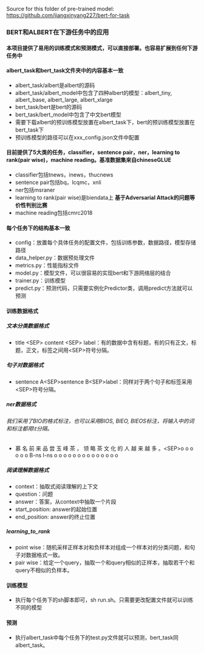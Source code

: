 ﻿Source for this folder of pre-trained model: https://github.com/jiangxinyang227/bert-for-task

### BERT和ALBERT在下游任务中的应用
#### 本项目提供了易用的训练模式和预测模式，可以直接部署。也容易扩展到任何下游任务中

#### albert_task和bert_task文件夹中的内容基本一致
* albert_task/albert是albert的源码
* albert_task/albert_model中包含了四种albert的模型：albert_tiny, albert_base, albert_large, albert_xlarge
* bert_task/bert是bert的源码
* bert_task/bert_model中包含了中文bert模型
* 需要下载albert的预训练模型放置在albert_task下，bert的预训练模型放置在bert_task下
* 预训练模型的路径可以在xxx_config.json文件中配置

#### 目前提供了5大类的任务，classifier，sentence pair，ner，learning to rank(pair wise)，machine reading。基准数据集来自chineseGLUE
* classifier包括tnews，inews，thucnews
* sentence pair包括bq，lcqmc，xnli
* ner包括msraner
* learning to rank(pair wise)是biendata上 **基于Adversarial Attack的问题等价性判别比赛**
* machine reading包括cmrc2018

#### 每个任务下的结构基本一致
* config：放置每个具体任务的配置文件，包括训练参数，数据路径，模型存储路径
* data_helper.py：数据预处理文件
* metrics.py：性能指标文件
* model.py：模型文件，可以很容易的实现bert和下游网络层的结合
* trainer.py：训练模型
* predict.py：预测代码，只需要实例化Predictor类，调用predict方法就可以预测

#### 训练数据格式
##### 文本分类数据格式
* title \<SEP> content \<SEP> label：有的数据中含有标题，有的只有正文，标题，正文，标签之间用\<SEP>符号分隔。
##### 句子对数据格式
* sentence A\<SEP>sentence B\<SEP>label：同样对于两个句子和标签采用\<SEP>符号分隔。
##### ner数据格式
###### 我们采用了BIO的格式标注，也可以采用BIOS, BIEO, BIEOS标注，将输入中的词和标注都用\t分隔。
* 慕 名 前 来 品 尝 玉 峰 茶 ， 领 略 茶 文 化 的 人 越 来 越 多 。\<SEP>o o o o o o B-ns I-ns o o o o o o o o o o o o o o
##### 阅读理解数据格式
* context：抽取式阅读理解的上下文
* question：问题
* answer：答案，从context中抽取一个片段
* start_position: answer的起始位置
* end_position: answer的终止位置
##### learning_to_rank
* point wise：随机采样正样本对和负样本对组成一个样本对的分类问题，和句子对数据格式一致。
* pair wise：给定一个query，抽取一个和query相似的正样本，抽取若干个和query不相似的负样本。
#### 训练模型
* 执行每个任务下的sh脚本即可，sh run.sh。只需要更改配置文件就可以训练不同的模型

#### 预测
* 执行albert_task中每个任务下的test.py文件就可以预测，bert_task同albert_task。